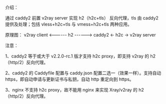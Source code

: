 介绍：

通过 caddy2 前置 v2ray server 实现 h2（h2c+tls） 反向代理，tls 由 caddy2 提供及处理；包括 vless+h2c+tls 与 vmess+h2c+tls 两种应用。

原理图： v2ray client <------ h2 ------> caddy2 <- h2c -> v2ray server

注意： 

1、caddy2 等于或大于 v2.2.0-rc.1 版才支持 h2c proxy，即支持 v2ray 的 h2（http/2）反向代理。

2、caddy2 的 Caddyfile 配置与 caddy.json 配置二选一（效果一样）。支持自动 https，即自动申请与更新证书与私钥，自动 http 重定向到 https。

3、nginx 不支持 h2c proxy，故不能用 nginx 来实现 Xray/v2ray 的 h2（http/2）反向代理。
